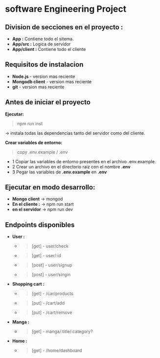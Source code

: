 # software Engineering Project 

## Division de secciones en el proyecto :
- **App :** Contiene todo el sitema.
- **App/src :** Logica de servidor
- **App/client :** Contiene todo el cliente

## Requisitos de instalacion
- **Node.js** - version mas reciente
- **Mongodb client** - version mas reciente
- **git** - version mas reciente

## Antes de iniciar el proyecto
**Ejecutar:**
> npm run inst


-> instala todas las dependencias tanto del servidor como del cliente.

**Crear variables de entorno:**
> copy .env.example / .env

- 1 Copiar las variables de entorno presentes en el archivo .env.example.
- 2 Crear un archivo en el directorio raiz con el nombre **.env**
- 3 Pegar las variables de **.env.example** en **.env**

## Ejecutar en modo desarrollo:
- **Mongo client** -> mongod
- **En el cliente :** -> npm run start
- **en el servidor** -> npm run dev

## Endpoints disponibles
- **User :**
    - > [get] - user/check
    - > [get] - user/:id
    - > [post] - user/signup
    - > [post] - user/singin
- **Shopping cart :**
    - > [get] - /car/products
    - > [put] - /cart/add
    - > [put] - /cart/remove
- **Manga :**
    - > [get] - manga/:title/:category?
- **Home :**
    - > [get] - /home/dashboard    